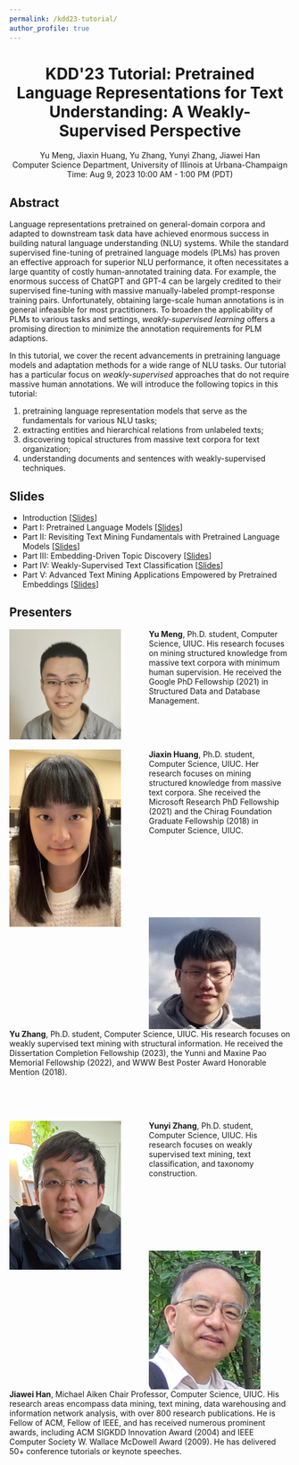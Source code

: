 ```yaml
---
permalink: /kdd23-tutorial/
author_profile: true
---
```


<center>
<h1>
KDD'23 Tutorial: Pretrained Language Representations for Text Understanding: A Weakly-Supervised Perspective
</h1>
Yu Meng, Jiaxin Huang, Yu Zhang, Yunyi Zhang, Jiawei Han<br/>
Computer Science Department, University of Illinois at Urbana-Champaign<br/>
Time: Aug 9, 2023 10:00 AM - 1:00 PM (PDT)
</center>

## Abstract

Language representations pretrained on general-domain corpora and adapted to downstream task data have achieved enormous success in building natural language understanding (NLU) systems.
While the standard supervised fine-tuning of pretrained language models (PLMs) has proven an effective approach for superior NLU performance, it often necessitates a large quantity of costly human-annotated training data.
For example, the enormous success of ChatGPT and GPT-4 can be largely credited to their supervised fine-tuning with massive manually-labeled prompt-response training pairs.
Unfortunately, obtaining large-scale human annotations is in general infeasible for most practitioners.
To broaden the applicability of PLMs to various tasks and settings, _weakly-supervised learning_ offers a promising direction to minimize the annotation requirements for PLM adaptions.

In this tutorial, we cover the recent advancements in pretraining language models and adaptation methods for a wide range of NLU tasks.
Our tutorial has a particular focus on _weakly-supervised_ approaches that do not require massive human annotations.
We will introduce the following topics in this tutorial: 
1. pretraining language representation models that serve as the fundamentals for various NLU tasks;
2. extracting entities and hierarchical relations from unlabeled texts;
3. discovering topical structures from massive text corpora for text organization;
4. understanding documents and sentences with weakly-supervised techniques.


## Slides

* Introduction \[[Slides](/files/kdd23-tutorial/Part0.pdf)\]
* Part I: Pretrained Language Models \[[Slides](/files/kdd23-tutorial/Part1.pdf)\]
* Part II: Revisiting Text Mining Fundamentals with Pretrained Language Models \[[Slides](/files/kdd23-tutorial/Part2.pdf)\]
* Part III: Embedding-Driven Topic Discovery \[[Slides](/files/kdd23-tutorial/Part3.pdf)\]
* Part IV: Weakly-Supervised Text Classification \[[Slides](/files/kdd23-tutorial/Part4.pdf)\]
* Part V: Advanced Text Mining Applications Empowered by Pretrained Embeddings \[[Slides](/files/kdd23-tutorial/Part5.pdf)\]

## Presenters

<img align="left" img src="/images/Yu_Meng.jpg" alt="Yu Meng" style="width: 200px;margin-right:50px;"/>**Yu Meng**, Ph.D. student, Computer Science, UIUC. His research focuses on mining structured knowledge from massive text corpora with minimum human supervision. He received the Google PhD Fellowship (2021) in Structured Data and Database Management.

<br/>
<br/>
<br/>

<img align="left" img src="/images/Jiaxin_Huang.jpg" alt="Jiaxin Huang" style="width: 200px;margin-right:50px;"/>**Jiaxin Huang**, Ph.D. student, Computer Science, UIUC. Her research focuses on mining structured knowledge from massive text corpora. She received the Microsoft Research PhD Fellowship (2021) and the Chirag Foundation Graduate Fellowship (2018) in Computer Science, UIUC.

<br/>
<br/>
<br/>
<br/>
<br/>
<br/>
<br/>

<img align="left" img src="/images/Yu_Zhang.png" alt="Yu Zhang" style="width: 200px;margin-right:50px;"/>**Yu Zhang**, Ph.D. student, Computer Science, UIUC. His research focuses on weakly supervised text mining with structural information. He received the Dissertation Completion Fellowship (2023), the Yunni and Maxine Pao Memorial Fellowship (2022), and WWW Best Poster Award Honorable Mention (2018).

<br/>
<br/>
<br/>


<img align="left" img src="/images/Yunyi_Zhang.jpg" alt="Yunyi Zhang" style="width: 200px;margin-right:50px;"/>**Yunyi Zhang**, Ph.D. student, Computer Science, UIUC. His research focuses on weakly supervised text mining, text classification, and taxonomy construction.

<br/>
<br/>
<br/>
<br/>
<br/>
<br/>

<img align="left" img src="/images/Jiawei_Han.jpg" alt="Jiawei Han" style="width: 200px;margin-right:50px;"/>**Jiawei Han**, Michael Aiken Chair Professor, Computer Science, UIUC. His research areas encompass data mining, text mining, data warehousing and information network analysis, with over 800 research publications. He is Fellow of ACM, Fellow of IEEE, and has received numerous prominent awards, including ACM SIGKDD Innovation Award (2004) and IEEE Computer Society W. Wallace McDowell Award (2009). He has delivered 50+ conference tutorials or keynote speeches.
